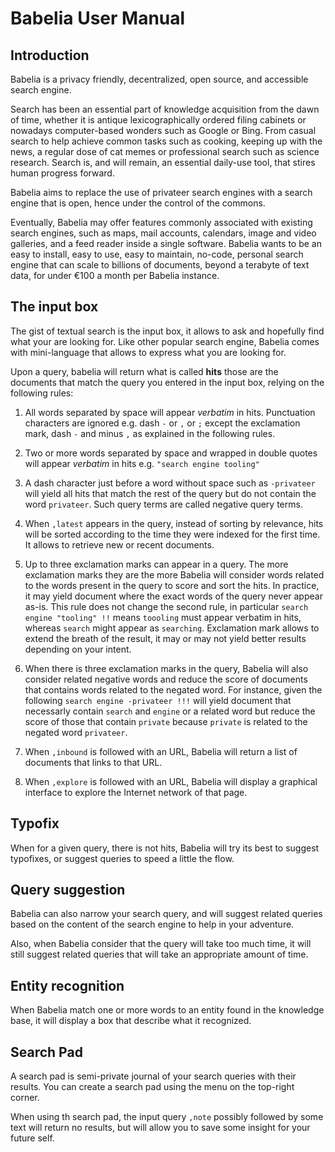 # Babelia User Manual

## Introduction

Babelia is a privacy friendly, decentralized, open source, and
accessible search engine.

Search has been an essential part of knowledge acquisition from the
dawn of time, whether it is antique lexicographically ordered filing
cabinets or nowadays computer-based wonders such as Google or
Bing. From casual search to help achieve common tasks such as cooking,
keeping up with the news, a regular dose of cat memes or professional
search such as science research. Search is, and will remain, an
essential daily-use tool, that stires human progress forward.

Babelia aims to replace the use of privateer search engines with a
search engine that is open, hence under the control of the commons.

Eventually, Babelia may offer features commonly associated with
existing search engines, such as maps, mail accounts, calendars, image
and video galleries, and a feed reader inside a single software.
Babelia wants to be an easy to install, easy to use, easy to maintain,
no-code, personal search engine that can scale to billions of
documents, beyond a terabyte of text data, for under €100 a month per
Babelia instance.

## The input box

The gist of textual search is the input box, it allows to ask and
hopefully find what your are looking for.  Like other popular search
engine, Babelia comes with mini-language that allows to express what
you are looking for.

Upon a query, babelia will return what is called **hits** those are
the documents that match the query you entered in the input box,
relying on the following rules:

1. All words separated by space will appear *verbatim* in
   hits. Punctuation characters are ignored e.g. dash `-` or `,` or
   `;` except the exclamation mark, dash `-` and minus `,` as
   explained in the following rules.

2. Two or more words separated by space and wrapped in double quotes
   will appear *verbatim* in hits e.g. `"search engine tooling"`

3. A dash character just before a word without space such as
   `-privateer` will yield all hits that match the rest of the query
   but do not contain the word `privateer`. Such query terms are
   called negative query terms.

4. When `,latest` appears in the query, instead of sorting by
   relevance, hits will be sorted according to the time they were
   indexed for the first time.  It allows to retrieve new or recent
   documents.

5. Up to three exclamation marks can appear in a query. The more
   exclamation marks they are the more Babelia will consider words
   related to the words present in the query to score and sort the
   hits. In practice, it may yield document where the exact words of
   the query never appear as-is. This rule does not change the second
   rule, in particular `search engine "tooling" !!` means `toooling`
   must appear verbatim in hits, whereas `search` might appear as
   `searching`. Exclamation mark allows to extend the breath of the
   result, it may or may not yield better results depending on your
   intent.

6. When there is three exclamation marks in the query, Babelia will
   also consider related negative words and reduce the score of
   documents that contains words related to the negated word. For
   instance, given the following `search engine -privateer !!!` will
   yield document that necessarly contain `search` and `engine` or a
   related word but reduce the score of those that contain `private`
   because `private` is related to the negated word `privateer`.

7. When `,inbound` is followed with an URL, Babelia will return a list
   of documents that links to that URL.

8. When `,explore` is followed with an URL, Babelia will display a
   graphical interface to explore the Internet network of that page.

## Typofix

When for a given query, there is not hits, Babelia will try its best
to suggest typofixes, or suggest queries to speed a little the flow.

## Query suggestion

Babelia can also narrow your search query, and will suggest related
queries based on the content of the search engine to help in your
adventure.

Also, when Babelia consider that the query will take too much time, it
will still suggest related queries that will take an appropriate
amount of time.

## Entity recognition

When Babelia match one or more words to an entity found in the
knowledge base, it will display a box that describe what it
recognized.

## Search Pad

A search pad is semi-private journal of your search queries with their
results.  You can create a search pad using the menu on the top-right
corner.

When using th search pad, the input query `,note` possibly followed by
some text will return no results, but will allow you to save some
insight for your future self.
